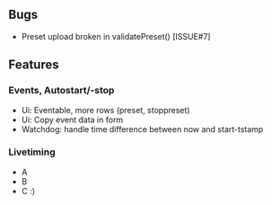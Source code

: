 ## Bugs
- Preset upload broken in validatePreset() [ISSUE#7]

## Features

### Events, Autostart/-stop
- Ui: Eventable, more rows (preset, stoppreset)
- Ui: Copy event data in form
- Watchdog: handle time difference between now and start-tstamp

### Livetiming
- A
- B
- C :)
